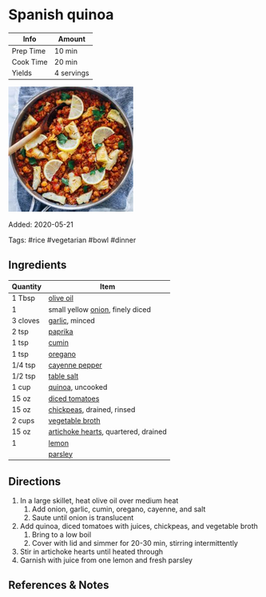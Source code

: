 # Spanish quinoa

| Info      | Amount     |
| --------- | ---------- |
| Prep Time | 10 min     |
| Cook Time | 20 min     |
| Yields    | 4 servings |

![Spanish quinoa](../_assets/spanish-quinoa.jpg)

Added: 2020-05-21

Tags: #rice #vegetarian #bowl #dinner

## Ingredients

| Quantity | Item                                                                          |
| -------- | ----------------------------------------------------------------------------- |
| 1 Tbsp   | [olive oil](../_ingredients/olive%20oil.md)                                   |
| 1        | small yellow [onion](../_ingredients/onion.md), finely diced                  |
| 3 cloves | [garlic](../_ingredients/garlic.md), minced                                   |
| 2 tsp    | [paprika](../_ingredients/paprika.md)                                         |
| 1 tsp    | [cumin](../_ingredients/cumin.md)                                             |
| 1 tsp    | [oregano](../_ingredients/oregano.md)                                         |
| 1/4 tsp  | [cayenne pepper](../_ingredients/cayenne%20pepper.md)                         |
| 1/2 tsp  | [table salt](../_ingredients/table%20salt.md)                                 |
| 1 cup    | [quinoa](../_ingredients/quinoa.md), uncooked                                 |
| 15 oz    | [diced tomatoes](../_ingredients/diced%20tomatoes.md)                         |
| 15 oz    | [chickpeas](../_ingredients/chickpeas.md), drained, rinsed                    |
| 2 cups   | [vegetable broth](../_ingredients/vegetable%20broth.md)                       |
| 15 oz    | [artichoke hearts](../_ingredients/artichoke%20hearts.md), quartered, drained |
| 1        | [lemon](../_ingredients/lemon.md)                                             |
|          | [parsley](../_ingredients/parsley.md)                                         |

## Directions

1. In a large skillet, heat olive oil over medium heat
   1. Add onion, garlic, cumin, oregano, cayenne, and salt
   2. Saute until onion is translucent
2. Add quinoa, diced tomatoes with juices, chickpeas, and vegetable broth
   1. Bring to a low boil
   2. Cover with lid and simmer for 20-30 min, stirring intermittently
3. Stir in artichoke hearts until heated through
4. Garnish with juice from one lemon and fresh parsley

## References & Notes

[^1]: [Original recipe](https://www.makingthymeforhealth.com/one-pot-spanish-quinoa/print/)

